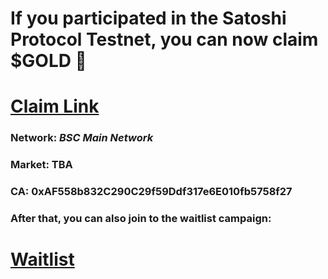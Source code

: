 
#  If you participated in the Satoshi Protocol Testnet, you can now claim $GOLD 🥇

#  [Claim Link](https://app.satoshiprotocol.org/leaderboard)

### Network: *BSC Main Network*

### Market: TBA

### CA: 0xAF558b832C290C29f59Ddf317e6E010fb5758f27

### After that, you can also join to the waitlist campaign:

# [Waitlist](https://www.satoshiprotocol.fun/coming-soon)
